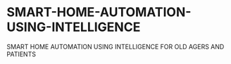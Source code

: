 # SMART-HOME-AUTOMATION-USING-INTELLIGENCE
SMART HOME AUTOMATION  USING INTELLIGENCE FOR OLD AGERS AND PATIENTS
